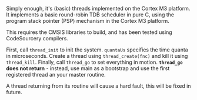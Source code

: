 Simply enough, it's (basic) threads implemented on the Cortex M3 platform. It implements a basic
round-robin TDB scheduler in pure C, using the program stack pointer (PSP) mechanism in the
Cortex M3 platform.

This requires the CMSIS libraries to build, and has been tested using CodeSourcery compilers.

First, call `thread_init` to init the system. `quantaUs` specifies the time quanta in microseconds. Create a thread
using `thread_create(fnc)` and kill it using `thread_kill`. Finally, call `thread_go` to set 
everything in motion. **`thread_go` does not return** - instead, use main as a bootstrap and
use the first registered thread an your master routine.

A thread returning from its routine will cause a hard fault, this will be fixed in future.
